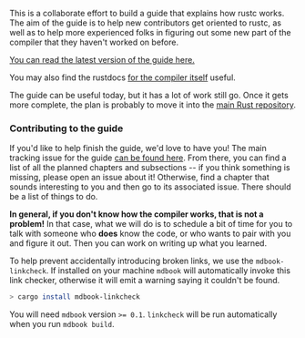 This is a collaborate effort to build a guide that explains how rustc
works. The aim of the guide is to help new contributors get oriented
to rustc, as well as to help more experienced folks in figuring out
some new part of the compiler that they haven't worked on before.

[You can read the latest version of the guide here.](https://rust-lang-nursery.github.io/rustc-guide/)

You may also find the rustdocs [for the compiler itself][rustdocs] useful.

[rustdocs]: https://doc.rust-lang.org/nightly/nightly-rustc/rustc/

The guide can be useful today, but it has a lot of work still go.
Once it gets more complete, the plan is probably to move it into the
[main Rust repository](https://github.com/rust-lang/rust/).

### Contributing to the guide

If you'd like to help finish the guide, we'd love to have you! The
main tracking issue for the guide
[can be found here](https://github.com/rust-lang-nursery/rustc-guide/issues/6). From
there, you can find a list of all the planned chapters and subsections
-- if you think something is missing, please open an issue about it!
Otherwise, find a chapter that sounds interesting to you and then go
to its associated issue. There should be a list of things to do.

**In general, if you don't know how the compiler works, that is not a
problem!** In that case, what we will do is to schedule a bit of time
for you to talk with someone who **does** know the code, or who wants
to pair with you and figure it out.  Then you can work on writing up
what you learned.

To help prevent accidentally introducing broken links, we use the
`mdbook-linkcheck`. If installed on your machine `mdbook` will automatically
invoke this link checker, otherwise it will emit a warning saying it couldn't
be found.

```bash
> cargo install mdbook-linkcheck
```
You will need `mdbook` version `>= 0.1`. `linkcheck` will be run automatically
when you run `mdbook build`.
